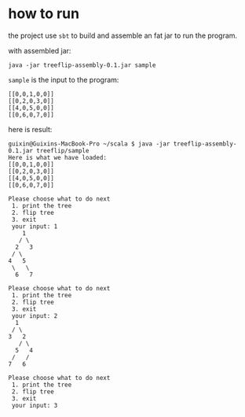 # how to run

the project use `sbt` to build and assemble an fat jar to run the program.

with assembled jar:
```
java -jar treeflip-assembly-0.1.jar sample
```

`sample` is the input to the program:

```
[[0,0,1,0,0]]
[[0,2,0,3,0]]
[[4,0,5,0,0]]
[[0,6,0,7,0]]
```

here is result:

```
guixin@Guixins-MacBook-Pro ~/scala $ java -jar treeflip-assembly-0.1.jar treeflip/sample
Here is what we have loaded:
[[0,0,1,0,0]]
[[0,2,0,3,0]]
[[4,0,5,0,0]]
[[0,6,0,7,0]]

Please choose what to do next
 1. print the tree
 2. flip tree
 3. exit
 your input: 1
    1  
   / \ 
  2   3
 / \   
4   5  
 \   \ 
  6   7

Please choose what to do next
 1. print the tree
 2. flip tree
 3. exit
 your input: 2
  1    
 / \   
3   2  
   / \ 
  5   4
 /   / 
7   6  

Please choose what to do next
 1. print the tree
 2. flip tree
 3. exit
 your input: 3
```
